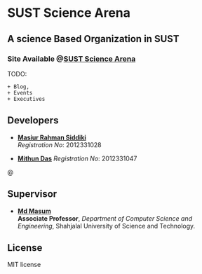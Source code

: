 
# SUST Science Arena
## A science Based Organization in SUST
### Site Available @**[SUST Science Arena](http://sciencearena.club/)** 
TODO: 

	+ Blog,
	+ Events
	+ Executives

## Developers

* **[Masiur Rahman Siddiki](https://github.com/masiur)**     
*Registration No*: 2012331028   

* **[Mithun Das](https://github.com/mithun-Das)**
*Registration No*: 2012331047   

@

## Supervisor

* **[Md Masum](http://www.sust.edu/d/cse/faculty-profile-detail/34)**    
**Associate Professor**, *Department of Computer Science and Engineering*, Shahjalal University of Science and Technology.    
  
  
	
## License
MIT license


